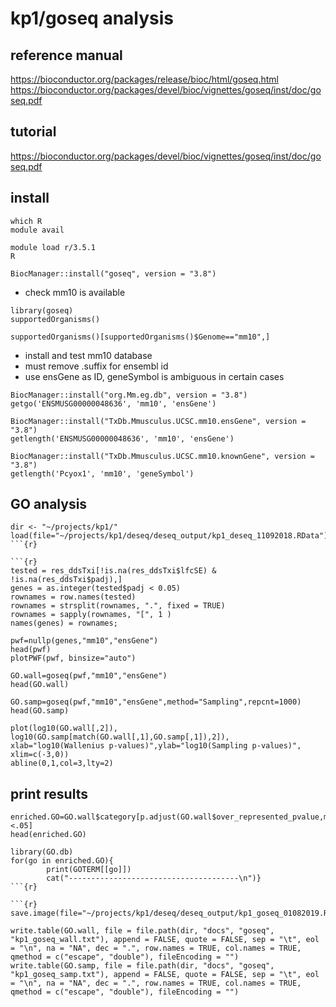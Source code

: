 
# kp1/goseq analysis

## reference manual

https://bioconductor.org/packages/release/bioc/html/goseq.html
https://bioconductor.org/packages/devel/bioc/vignettes/goseq/inst/doc/goseq.pdf

## tutorial

https://bioconductor.org/packages/devel/bioc/vignettes/goseq/inst/doc/goseq.pdf

## install

```{bash}
which R
module avail
```

```{bash}
module load r/3.5.1
R
```

```{r}
BiocManager::install("goseq", version = "3.8")
```

* check mm10 is available

```{r}
library(goseq)
supportedOrganisms()
```

```{r}
supportedOrganisms()[supportedOrganisms()$Genome=="mm10",]
```

* install and test mm10 database
* must remove .suffix for ensembl id
* use ensGene as ID, geneSymbol is ambiguous in certain cases

```{r}
BiocManager::install("org.Mm.eg.db", version = "3.8")
getgo('ENSMUSG00000048636', 'mm10', 'ensGene')

BiocManager::install("TxDb.Mmusculus.UCSC.mm10.ensGene", version = "3.8")
getlength('ENSMUSG00000048636', 'mm10', 'ensGene')

BiocManager::install("TxDb.Mmusculus.UCSC.mm10.knownGene", version = "3.8")
getlength('Pcyox1', 'mm10', 'geneSymbol')
```

## GO analysis

```{r}
dir <- "~/projects/kp1/"
load(file="~/projects/kp1/deseq/deseq_output/kp1_deseq_11092018.RData");
```{r}

```{r}
tested = res_ddsTxi[!is.na(res_ddsTxi$lfcSE) & !is.na(res_ddsTxi$padj),]
genes = as.integer(tested$padj < 0.05)
rownames = row.names(tested)
rownames = strsplit(rownames, ".", fixed = TRUE)
rownames = sapply(rownames, "[", 1 )
names(genes) = rownames;
```

```{r}
pwf=nullp(genes,"mm10","ensGene")
head(pwf)
plotPWF(pwf, binsize="auto")
```

```{r}
GO.wall=goseq(pwf,"mm10","ensGene")
head(GO.wall)
```

```{r}
GO.samp=goseq(pwf,"mm10","ensGene",method="Sampling",repcnt=1000)
head(GO.samp)
```

```{r}
plot(log10(GO.wall[,2]), log10(GO.samp[match(GO.wall[,1],GO.samp[,1]),2]), xlab="log10(Wallenius p-values)",ylab="log10(Sampling p-values)", xlim=c(-3,0))
abline(0,1,col=3,lty=2)
```

## print results

```{r}
enriched.GO=GO.wall$category[p.adjust(GO.wall$over_represented_pvalue,method="BH")<.05]
head(enriched.GO)
```

```{r}
library(GO.db)
for(go in enriched.GO){
        print(GOTERM[[go]])
        cat("--------------------------------------\n")}
```{r}

```{r}
save.image(file="~/projects/kp1/deseq/deseq_output/kp1_goseq_01082019.RData")
```

```{r}
write.table(GO.wall, file = file.path(dir, "docs", "goseq", "kp1_goseq_wall.txt"), append = FALSE, quote = FALSE, sep = "\t", eol = "\n", na = "NA", dec = ".", row.names = TRUE, col.names = TRUE, qmethod = c("escape", "double"), fileEncoding = "")
write.table(GO.samp, file = file.path(dir, "docs", "goseq", "kp1_goseq_samp.txt"), append = FALSE, quote = FALSE, sep = "\t", eol = "\n", na = "NA", dec = ".", row.names = TRUE, col.names = TRUE, qmethod = c("escape", "double"), fileEncoding = "")
```






































